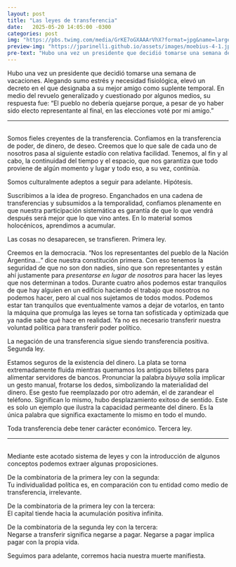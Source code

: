 ```yaml
---
layout: post
title: "Las leyes de transferencia"
date:   2025-05-20 14:05:00 -0300
categories: post
img: "https://pbs.twimg.com/media/GrKE7oGXAAArVhX?format=jpg&name=large"
preview-img: "https://jparinelli.github.io/assets/images/moebius-4-1.jpg"
pre-text: "Hubo una vez un presidente que decidió tomarse una semana de vacaciones. Alegando sumo estrés y necesidad fisiológica, elevó un decreto en el que designaba a su mejor amigo como suplente temporal. En medio del revuelo generalizado y cuestionado por algunos medios, su respuesta fue: “El pueblo no debería quejarse porque, a pesar de yo haber sido electo representante al final, en las elecciones voté por mi amigo.”"
---
```

Hubo una vez un presidente que decidió tomarse una semana de vacaciones. Alegando sumo estrés y necesidad fisiológica, elevó un decreto en el que designaba a su mejor amigo como suplente temporal. En medio del revuelo generalizado y cuestionado por algunos medios, su respuesta fue: “El pueblo no debería quejarse porque, a pesar de yo haber sido electo representante al final, en las elecciones voté por mi amigo.”

---

<br>
Somos fieles creyentes de la transferencia. Confiamos en la transferencia de poder, de dinero, de deseo. Creemos que lo que sale de cada uno de nosotros pasa al siguiente estadío con relativa facilidad. Tenemos, al fin y al cabo, la continuidad del tiempo y el espacio, que nos garantiza que todo proviene de algún momento y lugar y todo eso, a su vez, continúa. 

Somos culturalmente adeptos a seguir para adelante. Hipótesis.

Suscribimos a la idea de progreso. Enganchados en una cadena de transferencias y subsumidos a la temporalidad, confiamos plenamente en que nuestra participación sistemática es garantía de que lo que vendrá después será mejor que lo que vino antes. En lo material somos holocénicos, aprendimos a acumular.

Las cosas no desaparecen, se transfieren. Primera ley.

Creemos en la democracia. “Nos los representantes del pueblo de la Nación Argentina…” dice nuestra constitución primera. Con eso tenemos la seguridad de que no son don nadies, sino que son representantes y están ahí justamente para *presentarse en lugar de nosotros* para hacer las leyes que nos determinan a todos. Durante cuatro años podemos estar tranquilos de que hay alguien en un edificio haciendo el trabajo que nosotros no podemos hacer, pero al cual nos sujetamos de todos modos. Podemos estar tan tranquilos que eventualmente vamos a dejar de votarlos, en tanto la máquina que promulga las leyes se torna tan sofisticada y optimizada que ya nadie sabe qué hace en realidad. Ya no es necesario transferir nuestra voluntad política para transferir poder político.

La negación de una transferencia sigue siendo transferencia positiva. Segunda ley.

Estamos seguros de la existencia del dinero. La plata se torna extremadamente fluida mientras quemamos los antiguos billetes para alimentar servidores de bancos. Pronunciar la palabra *biyuya* solía implicar un gesto manual, frotarse los dedos, simbolizando la materialidad del dinero. Ese gesto fue reemplazado por otro ademán, el de zarandear el teléfono. Significan lo mismo, hubo desplazamiento exitoso de sentido. Este es solo un ejemplo que ilustra la capacidad permeante del dinero. Es la única palabra que significa exactamente lo mismo en todo el mundo.

Toda transferencia debe tener carácter económico. Tercera ley.

---

<br>
Mediante este acotado sistema de leyes y con la introducción de algunos conceptos podemos extraer algunas proposiciones.

De la combinatoria de la primera ley con la segunda:  
Tu individualidad política es, en comparación con tu entidad como medio de transferencia, irrelevante.

De la combinatoria de la primera ley con la tercera:  
El capital tiende hacia la acumulación positiva infinita.

De la combinatoria de la segunda ley con la tercera:  
Negarse a transferir significa negarse a pagar. Negarse a pagar implica pagar con la propia vida.

Seguimos para adelante, corremos hacia nuestra muerte manifiesta.